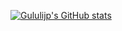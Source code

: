 [![Gululijp's GitHub stats](https://github-readme-stats.vercel.app/api?username=gululijp)](https://github.com/anuraghazra/github-readme-stats)
